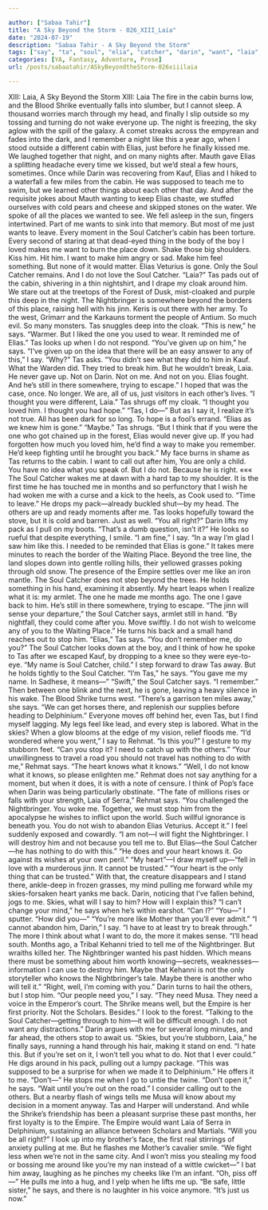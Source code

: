 ```yaml
---

author: ["Sabaa Tahir"]
title: "A Sky Beyond the Storm - 026_XIII_Laia"
date: "2024-07-19"
description: "Sabaa Tahir - A Sky Beyond the Storm"
tags: ["say", "ta", "soul", "elia", "catcher", "darin", "want", "laia", "like", "cabin", "nightbringer", "look", "heart", "stop", "know", "sky", "night", "make", "one", "wish", "tell", "beyond", "shrike", "gave", "every"]
categories: [YA, Fantasy, Adventure, Prose]
url: /posts/sabaatahir/ASkyBeyondtheStorm-026xiiilaia

---
```



XIII: Laia, A Sky Beyond the Storm
XIII: Laia
The fire in the cabin burns low, and the Blood Shrike eventually falls into slumber, but I cannot sleep. A thousand worries march through my head, and finally I slip outside so my tossing and turning do not wake everyone up.
The night is freezing, the sky aglow with the spill of the galaxy. A comet streaks across the empyrean and fades into the dark, and I remember a night like this a year ago, when I stood outside a different cabin with Elias, just before he finally kissed me.
We laughed together that night, and on many nights after. Mauth gave Elias a splitting headache every time we kissed, but we’d steal a few hours, sometimes.
Once while Darin was recovering from Kauf, Elias and I hiked to a waterfall a few miles from the cabin. He was supposed to teach me to swim, but we learned other things about each other that day.
And after the requisite jokes about Mauth wanting to keep Elias chaste, we stuffed ourselves with cold pears and cheese and skipped stones on the water. We spoke of all the places we wanted to see. We fell asleep in the sun, fingers intertwined.
Part of me wants to sink into that memory. But most of me just wants to leave.
Every moment in the Soul Catcher’s cabin has been torture. Every second of staring at that dead-eyed thing in the body of the boy I loved makes me want to burn the place down. Shake those big shoulders. Kiss him. Hit him. I want to make him angry or sad. Make him feel something.
But none of it would matter. Elias Veturius is gone. Only the Soul Catcher remains. And I do not love the Soul Catcher.
“Laia?”
Tas pads out of the cabin, shivering in a thin nightshirt, and I drape my cloak around him. We stare out at the treetops of the Forest of Dusk, mist-cloaked and purple this deep in the night.
The Nightbringer is somewhere beyond the borders of this place, raising hell with his jinn. Keris is out there with her army. To the west, Grímarr and the Karkauns torment the people of Antium.
So much evil. So many monsters.
Tas snuggles deep into the cloak. “This is new,” he says. “Warmer. But I liked the one you used to wear. It reminded me of Elias.” Tas looks up when I do not respond.
“You’ve given up on him,” he says.
“I’ve given up on the idea that there will be an easy answer to any of this,” I say.
“Why?” Tas asks. “You didn’t see what they did to him in Kauf. What the Warden did. They tried to break him. But he wouldn’t break, Laia. He never gave up. Not on Darin. Not on me. And not on you. Elias fought. And he’s still in there somewhere, trying to escape.”
I hoped that was the case, once. No longer. We are, all of us, just visitors in each other’s lives.
“I thought you were different, Laia.” Tas shrugs off my cloak. “I thought you loved him. I thought you had hope.”
“Tas, I do—” But as I say it, I realize it’s not true. All has been dark for so long. To hope is a fool’s errand. “Elias as we knew him is gone.”
“Maybe.” Tas shrugs. “But I think that if you were the one who got chained up in the forest, Elias would never give up. If you had forgotten how much you loved him, he’d find a way to make you remember. He’d keep fighting until he brought you back.”
My face burns in shame as Tas returns to the cabin. I want to call out after him, You are only a child. You have no idea what you speak of.
But I do not. Because he is right.
«««
The Soul Catcher wakes me at dawn with a hard tap to my shoulder. It is the first time he has touched me in months and so perfunctory that I wish he had woken me with a curse and a kick to the heels, as Cook used to.
“Time to leave.” He drops my pack—already buckled shut—by my head. The others are up and ready moments after me. Tas looks hopefully toward the stove, but it is cold and barren.
Just as well.
“You all right?” Darin lifts my pack as I pull on my boots. “That’s a dumb question, isn’t it?”
He looks so rueful that despite everything, I smile. “I am fine,” I say. “In a way I’m glad I saw him like this. I needed to be reminded that Elias is gone.”
It takes mere minutes to reach the border of the Waiting Place. Beyond the tree line, the land slopes down into gentle rolling hills, their yellowed grasses poking through old snow. The presence of the Empire settles over me like an iron mantle.
The Soul Catcher does not step beyond the trees. He holds something in his hand, examining it absently. My heart leaps when I realize what it is: my armlet. The one he made me months ago. The one I gave back to him.
He’s still in there somewhere, trying to escape.
“The jinn will sense your departure,” the Soul Catcher says, armlet still in hand. “By nightfall, they could come after you. Move swiftly. I do not wish to welcome any of you to the Waiting Place.”
He turns his back and a small hand reaches out to stop him.
“Elias,” Tas says. “You don’t remember me, do you?”
The Soul Catcher looks down at the boy, and I think of how he spoke to Tas after we escaped Kauf, by dropping to a knee so they were eye-to-eye.
“My name is Soul Catcher, child.”
I step forward to draw Tas away. But he holds tightly to the Soul Catcher.
“I’m Tas,” he says. “You gave me my name. In Sadhese, it means—”
“Swift,” the Soul Catcher says. “I remember.”
Then between one blink and the next, he is gone, leaving a heavy silence in his wake.
The Blood Shrike turns west. “There’s a garrison ten miles away,” she says. “We can get horses there, and replenish our supplies before heading to Delphinium.”
Everyone moves off behind her, even Tas, but I find myself lagging. My legs feel like lead, and every step is labored. What in the skies? When a glow blooms at the edge of my vision, relief floods me.
“I’d wondered where you went,” I say to Rehmat. “Is this you?” I gesture to my stubborn feet. “Can you stop it? I need to catch up with the others.”
“Your unwillingness to travel a road you should not travel has nothing to do with me,” Rehmat says. “The heart knows what it knows.”
“Well, I do not know what it knows, so please enlighten me.”
Rehmat does not say anything for a moment, but when it does, it is with a note of censure. I think of Pop’s face when Darin was being particularly obstinate.
“The fate of millions rises or falls with your strength, Laia of Serra,” Rehmat says. “You challenged the Nightbringer. You woke me. Together, we must stop him from the apocalypse he wishes to inflict upon the world. Such willful ignorance is beneath you. You do not wish to abandon Elias Veturius. Accept it.”
I feel suddenly exposed and cowardly. “I am not—I will fight the Nightbringer. I will destroy him and not because you tell me to. But Elias—the Soul Catcher—he has nothing to do with this.”
“He does and your heart knows it. Go against its wishes at your own peril.”
“My heart”—I draw myself up—“fell in love with a murderous jinn. It cannot be trusted.”
“Your heart is the only thing that can be trusted.” With that, the creature disappears and I stand there, ankle-deep in frozen grasses, my mind pulling me forward while my skies-forsaken heart yanks me back.
Darin, noticing that I’ve fallen behind, jogs to me. Skies, what will I say to him? How will I explain this?
“I can’t change your mind,” he says when he’s within earshot. “Can I?”
“You—” I sputter. “How did you—”
“You’re more like Mother than you’ll ever admit.”
“I cannot abandon him, Darin,” I say. “I have to at least try to break through.” The more I think about what I want to do, the more it makes sense. “I’ll head south. Months ago, a Tribal Kehanni tried to tell me of the Nightbringer. But wraiths killed her. The Nightbringer wanted his past hidden. Which means there must be something about him worth knowing—secrets, weaknesses—information I can use to destroy him. Maybe that Kehanni is not the only storyteller who knows the Nightbringer’s tale. Maybe there is another who will tell it.”
“Right, well, I’m coming with you.” Darin turns to hail the others, but I stop him.
“Our people need you,” I say. “They need Musa. They need a voice in the Emperor’s court. The Shrike means well, but the Empire is her first priority. Not the Scholars. Besides.” I look to the forest. “Talking to the Soul Catcher—getting through to him—it will be difficult enough. I do not want any distractions.”
Darin argues with me for several long minutes, and far ahead, the others stop to await us.
“Skies, but you’re stubborn, Laia,” he finally says, running a hand through his hair, making it stand on end. “I hate this. But if you’re set on it, I won’t tell you what to do. Not that I ever could.” He digs around in his pack, pulling out a lumpy package.
“This was supposed to be a surprise for when we made it to Delphinium.” He offers it to me. “Don’t—” He stops me when I go to untie the twine. “Don’t open it,” he says. “Wait until you’re out on the road.”
I consider calling out to the others. But a nearby flash of wings tells me Musa will know about my decision in a moment anyway. Tas and Harper will understand. And while the Shrike’s friendship has been a pleasant surprise these past months, her first loyalty is to the Empire. The Empire would want Laia of Serra in Delphinium, sustaining an alliance between Scholars and Martials.
“Will you be all right?” I look up into my brother’s face, the first real stirrings of anxiety pulling at me.
But he flashes me Mother’s cavalier smile. “We fight less when we’re not in the same city. And I won’t miss you stealing my food or bossing me around like you’re my nan instead of a wittle cwicket—”
I bat him away, laughing as he pinches my cheeks like I’m an infant. “Oh, piss off—”
He pulls me into a hug, and I yelp when he lifts me up. “Be safe, little sister,” he says, and there is no laughter in his voice anymore. “It’s just us now.”
